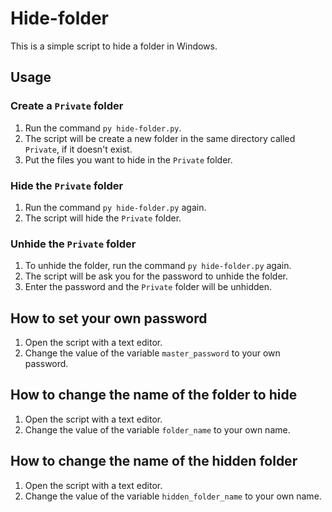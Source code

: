 # Hide-folder

This is a simple script to hide a folder in Windows.

## Usage

### Create a `Private` folder

1. Run the command `py hide-folder.py`.
2. The script will be create a new folder in the same directory called `Private`, if it doesn't exist.
3. Put the files you want to hide in the `Private` folder.

### Hide the `Private` folder

1. Run the command `py hide-folder.py` again.
2. The script will hide the `Private` folder.

### Unhide the `Private` folder

1. To unhide the folder, run the command `py hide-folder.py` again.
2. The script will be ask you for the password to unhide the folder.
3. Enter the password and the `Private` folder will be unhidden.

## How to set your own password

1. Open the script with a text editor.
2. Change the value of the variable `master_password` to your own password.

## How to change the name of the folder to hide

1. Open the script with a text editor.
2. Change the value of the variable `folder_name` to your own name.

## How to change the name of the hidden folder

1. Open the script with a text editor.
2. Change the value of the variable `hidden_folder_name` to your own name.